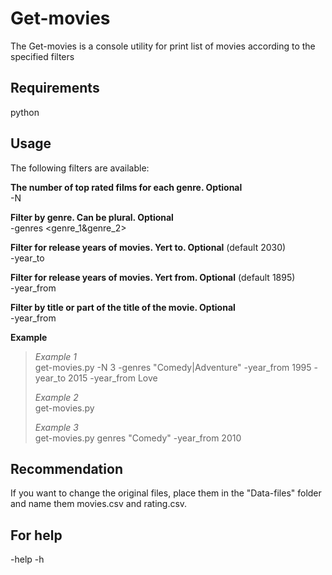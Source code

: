 # Get-movies

The Get-movies is a console utility for print list of movies according to the specified filters 

## Requirements
python 

## Usage

The following filters are available:

**The number of top rated films for each genre. Optional**  
-N <int>

**Filter by genre. Can be plural. Optional**  
-genres <genre_1&genre_2>

**Filter for release years of movies. Yert to. Optional** (default 2030)  
-year_to <int>

**Filter for release years of movies. Yert from. Optional** (default 1895)  
-year_from <int>

**Filter by title or part of the title of the movie. Optional**  
-year_from <String>

**Example**
> 
> *Example 1*  
> get-movies.py -N 3 -genres "Comedy|Adventure"  -year_from 1995 -year_to 2015 -year_from Love
>
> *Example 2*  
> get-movies.py 
>
> *Example 3*  
> get-movies.py  genres "Comedy" -year_from 2010
>

## Recommendation
If you want to change the original files, place them in the "Data-files" folder and name them movies.csv and rating.csv.

## For help  
-help -h